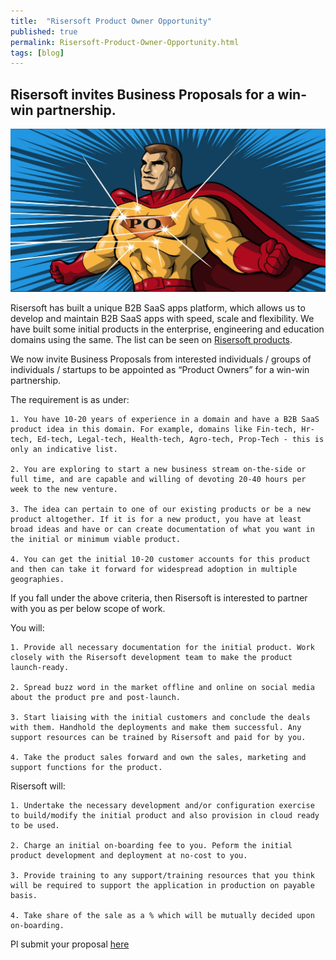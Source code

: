 ```yaml
---
title:  "Risersoft Product Owner Opportunity"
published: true
permalink: Risersoft-Product-Owner-Opportunity.html
tags: [blog]
---
```




## Risersoft invites Business Proposals for a win-win partnership.

![](/images/po.jpg)

Risersoft has built a unique B2B SaaS apps platform, which allows us to develop and maintain B2B SaaS apps with speed, 
scale and flexibility. We have built some initial products in the enterprise, engineering and education domains using the 
same. The list can be seen on [Risersoft products](http://www.risersoft.com/products). 

We now invite Business Proposals from interested individuals / groups of individuals / startups to be appointed as “Product Owners” for a win-win partnership.

 The requirement is as under:

    1. You have 10-20 years of experience in a domain and have a B2B SaaS product idea in this domain. For example, domains like Fin-tech, Hr-tech, Ed-tech, Legal-tech, Health-tech, Agro-tech, Prop-Tech - this is only an indicative list.
    
	2. You are exploring to start a new business stream on-the-side or full time, and are capable and willing of devoting 20-40 hours per week to the new venture.
    
	3. The idea can pertain to one of our existing products or be a new product altogether. If it is for a new product, you have at least broad ideas and have or can create documentation of what you want in the initial or minimum viable product. 
    
	4. You can get the initial 10-20 customer accounts for this product and then can take it forward for widespread adoption in multiple geographies.

 If you fall under the above criteria, then Risersoft is interested to partner with you as per below scope of work.

 You will:

    1. Provide all necessary documentation for the initial product. Work closely with the Risersoft development team to make the product launch-ready.
    
	2. Spread buzz word in the market offline and online on social media about the product pre and post-launch.
    
	3. Start liaising with the initial customers and conclude the deals with them. Handhold the deployments and make them successful. Any support resources can be trained by Risersoft and paid for by you.
    
	4. Take the product sales forward and own the sales, marketing and support functions for the product.

 Risersoft will:

    1. Undertake the necessary development and/or configuration exercise to build/modify the initial product and also provision in cloud ready to be used.
	
    2. Charge an initial on-boarding fee to you. Peform the initial product development and deployment at no-cost to you.
	
    3. Provide training to any support/training resources that you think will be required to support the application in production on payable basis.
    
	4. Take share of the sale as a % which will be mutually decided upon on-boarding.

Pl submit your proposal [here](https://forms.gle/YYAowAaPQSffxM686)
